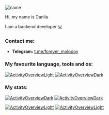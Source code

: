 <p><img align="center" src="https://readme-typing-svg.herokuapp.com?color=%233772DF&center=true&lines=%F0%9F%91%8B+Hello%2C+my+name+is+Danila" alt="name" /></p>

<p>Hi, my name is Danila</p>
<p>I am a backend developer 💻</p>

### Contact me:

- **Telegram:** [t.me/forever_molodoy](https://t.me/forever_molodoy)

### My favourite language, tools and os:

[![ActivityOverviewLight](https://skillicons.dev/icons?i=py,sqlite,postgres,flask,django,fastapi,github,git,docker,bots,bootstrap,pycharm,postman,ps,apple&theme=light)](https://github.com/Tanax-Xt#gh-light-mode-only)
[![ActivityOverviewDark](https://skillicons.dev/icons?i=py,sqlite,postgres,flask,django,fastapi,github,git,docker,bots,bootstrap,pycharm,postman,ps,apple&theme=dark)](https://github.com/Tanax-Xt#gh-dark-mode-only)


### My stats:
[![ActivityOverviewDark](https://github-readme-stats.vercel.app/api/top-langs/?username=Tanax-Xt&theme=dark)](https://github.com/Tanax-Xt?tab=repositories&q=&type=&language=&sort=name#gh-dark-mode-only)
[![ActivityOverviewDark](https://github-readme-stats.vercel.app/api?username=Tanax-Xt&show_icons=true&title_color=2f81f7&text_color=e6edf3&icon_color=7d8590&border_color=30363d&bg_color=00000000&custom_title=Activity%20Overview&count_private=true#gh-dark-mode-only)](https://github.com/Tanax-Xt?tab=repositories&q=&type=&language=&sort=name#gh-dark-mode-only)


[![ActivityOverviewLight](https://github-readme-stats.vercel.app/api/top-langs/?username=Tanax-Xt)](https://github.com/Tanax-Xt?tab=repositories&q=&type=&language=&sort=name#gh-light-mode-only)
[![ActivityOverviewLight](https://github-readme-stats.vercel.app/api?username=Tanax-Xt&show_icons=true&title_color=0969da&text_color=24292f&icon_color=0969da&border_color=d0d7de&theme=default&custom_title=GitHub%20Activity%20Overview&count_private=true#gh-light-mode-only)](https://github.com/Tanax-Xt?tab=repositories&q=&type=&language=&sort=name#gh-light-mode-only)
